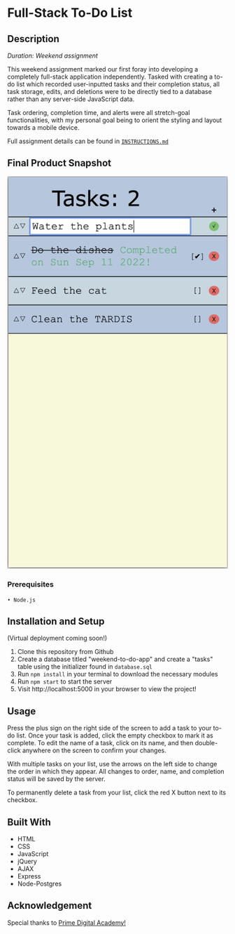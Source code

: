 # Full-Stack To-Do List

## Description
*Duration: Weekend assignment*

This weekend assignment marked our first foray into developing a completely full-stack application independently. Tasked with creating a to-do list which recorded user-inputted tasks and their completion status, all task storage, edits, and deletions were to be directly tied to a database rather than any server-side JavaScript data. 

Task ordering, completion time, and alerts were all stretch-goal functionalities, with my personal goal being to orient the styling and layout towards a mobile device.


Full assignment details can be found in [`INSTRUCTIONS.md`](INSTRUCTIONS.md)


## Final Product Snapshot

![Wireframe](snapshot/To-do%20list%20screenshot.png)

### Prerequisites
    • Node.js

## Installation and Setup

(Virtual deployment coming soon!)

1. Clone this repository from Github
2. Create a database titled "weekend-to-do-app" and create a "tasks" table using the initializer found in `database.sql`
3. Run `npm install` in your terminal to download the necessary modules
4. Run `npm start` to start the server
5. Visit http://localhost:5000 in your browser to view the project!

## Usage

Press the plus sign on the right side of the screen to add a task to your to-do list. Once your task is added, click the empty checkbox to mark it as complete. To edit the name of a task, click on its name, and then double-click anywhere on the screen to confirm your changes.

With multiple tasks on your list, use the arrows on the left side to change the order in which they appear. All changes to order, name, and completion status will be saved by the server.

To permanently delete a task from your list, click the red X button next to its checkbox.

## Built With

* HTML
* CSS
* JavaScript
* jQuery
* AJAX
* Express 
* Node-Postgres

## Acknowledgement

Special thanks to [Prime Digital Academy!](https://github.com/PrimeAcademy) 